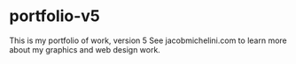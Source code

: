 # portfolio-v5
This is my portfolio of work, version 5
See jacobmichelini.com to learn more about my graphics and web design work.